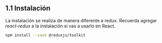 ## 1.1 Instalación

La instalación se realiza de manera diferente a redux. Recuerda agregar
*react-redux* a la instalación si vas a usarlo en React.

``` bash
npm install --save @reduxjs/toolkit
```

